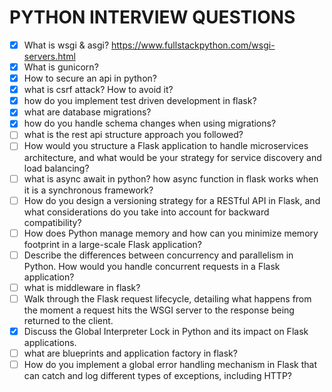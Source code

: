 # PYTHON INTERVIEW QUESTIONS

- [x] What is wsgi & asgi?
https://www.fullstackpython.com/wsgi-servers.html
- [x] What is gunicorn?
- [x] How to secure an api in python?
- [x] what is csrf attack? How to avoid it?
- [x] how do you implement test driven development in flask?
- [x] what are database migrations?
- [x] how do you handle schema changes when using migrations?
- [ ] what is the rest api structure approach you followed?
- [ ] How would you structure a Flask application to handle microservices architecture, and what would be your strategy for service discovery and load balancing?
- [ ] what is async await in python? how async function in flask works when it is a synchronous framework?
- [ ] How do you design a versioning strategy for a RESTful API in Flask, and what considerations do you take into account for backward compatibility?
- [ ] How does Python manage memory and how can you minimize memory footprint in a large-scale Flask application?
- [ ] Describe the differences between concurrency and parallelism in Python. How would you handle concurrent requests in a Flask application?
- [ ] what is middleware in flask?
- [ ] Walk through the Flask request lifecycle, detailing what happens from the moment a request hits the WSGI server to the response being returned to the client.
- [x] Discuss the Global Interpreter Lock in Python and its impact on Flask applications.
- [ ] what are blueprints and application factory in flask?
- [ ] How do you implement a global error handling mechanism in Flask that can catch and log different types of exceptions, including HTTP?
